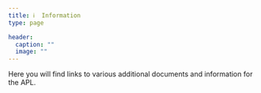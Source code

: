 ```yaml
---
title: ℹ️  Information
type: page

header:
  caption: ""
  image: ""
---
```


Here you will find links to various additional documents and information for the APL.

